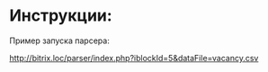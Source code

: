 
# Инструкции:

Пример запуска парсера:

http://bitrix.loc/parser/index.php?iblockId=5&dataFile=vacancy.csv